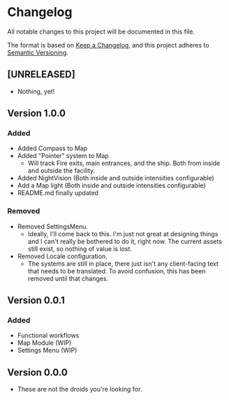 # Changelog

All notable changes to this project will be documented in this file.

The format is based on [Keep a Changelog](https://keepachangelog.com/en/1.1.0/ 'Keep a Changelog, 1.1.0'),
and this project adheres to [Semantic Versioning](https://semver.org/spec/v2.0.0.html 'Semantic Versioning, 2.0.0').

## [UNRELEASED]

- Nothing, yet!

## Version 1.0.0

### Added

- Added Compass to Map
- Added "Pointer" system to Map
  - Will track Fire exits, main entrances, and the ship. Both from inside
    and outside the facility.
- Added NightVision (Both inside and outside intensities configurable)
- Add a Map light (Both inside and outside intensities configurable)
- README.md finally updated

### Removed

- Removed SettingsMenu.
  - Ideally, I'll come back to this. I'm just not great at designing things
  and I can't really be bothered to do it, right now. The current assets
  still exist, so nothing of value is lost.
- Removed Locale configuration.
  - The systems are still in place, there just isn't any client-facing
  text that needs to be translated. To avoid confusion, this has been
  removed until that changes.

## Version 0.0.1

### Added

- Functional workflows
- Map Module (WIP)
- Settings Menu (WIP)

## Version 0.0.0

- These are not the droids you're looking for.
